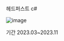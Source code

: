 헤드퍼스트 c#

![image](https://github.com/user-attachments/assets/ba43631e-6f2c-46ac-a5f6-1dbeda33359c)

기간 2023.03~2023.11
